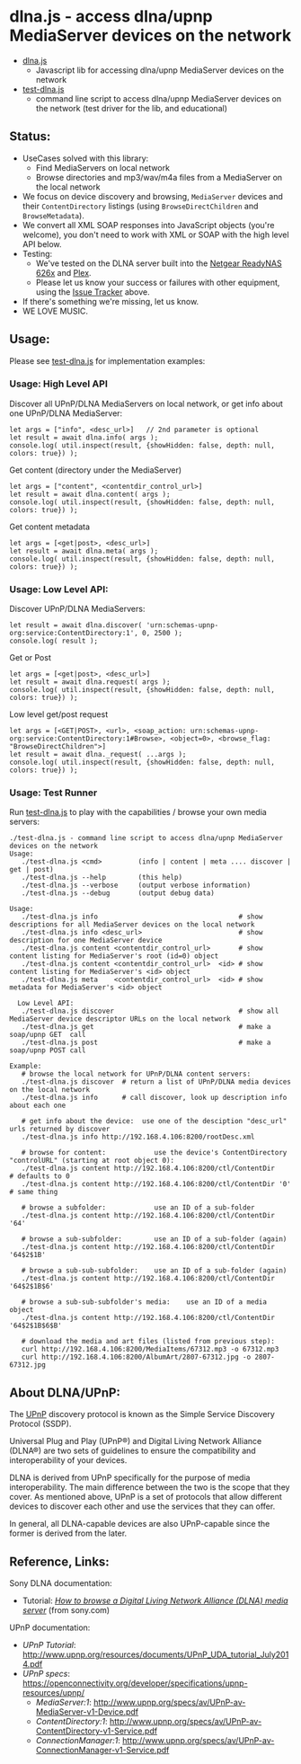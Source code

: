 # dlna.js - access dlna/upnp MediaServer devices on the network

- [dlna.js](dlna.js)
  - Javascript lib for accessing dlna/upnp MediaServer devices on the network
- [test-dlna.js](test-dlna.js)
  - command line script to access dlna/upnp MediaServer devices on the network (test driver for the lib, and educational)

## Status:
- UseCases solved with this library:
  - Find MediaServers on local network
  - Browse directories and mp3/wav/m4a files from a MediaServer on the local network
- We focus on device discovery and browsing, `MediaServer` devices and their `ContentDirectory` listings (using `BrowseDirectChildren` and `BrowseMetadata`).
- We convert all XML SOAP responses into JavaScript objects (you're welcome), you don't need to work with XML or SOAP with the high level API below.
- Testing:
  - We've tested on the DLNA server built into the [Netgear ReadyNAS 626x](https://www.netgear.com/support/product/RN626X.aspx) and [Plex](https://www.plex.tv/).
  - Please let us know your success or failures with other equipment, using the [Issue Tracker](https://github.com/subatomicglue/dlnajs/issues) above.
- If there's something we're missing, let us know.
- WE LOVE MUSIC.

## Usage:
Please see [test-dlna.js](test-dlna.js) for implementation examples:

### Usage: High Level API
Discover all UPnP/DLNA MediaServers on local network, or get info about one UPnP/DLNA MediaServer:
```
let args = ["info", <desc_url>]   // 2nd parameter is optional
let result = await dlna.info( args );
console.log( util.inspect(result, {showHidden: false, depth: null, colors: true}) );
```

Get content (directory under the MediaServer)
```
let args = ["content", <contentdir_control_url>]
let result = await dlna.content( args );
console.log( util.inspect(result, {showHidden: false, depth: null, colors: true}) );
```

Get content metadata
```
let args = [<get|post>, <desc_url>]
let result = await dlna.meta( args );
console.log( util.inspect(result, {showHidden: false, depth: null, colors: true}) );
```

### Usage: Low Level API:
Discover UPnP/DLNA MediaServers:
```
let result = await dlna.discover( 'urn:schemas-upnp-org:service:ContentDirectory:1', 0, 2500 );
console.log( result );
```

Get or Post
```
let args = [<get|post>, <desc_url>]
let result = await dlna.request( args );
console.log( util.inspect(result, {showHidden: false, depth: null, colors: true}) );
```

Low level get/post request
```
let args = [<GET|POST>, <url>, <soap_action: urn:schemas-upnp-org:service:ContentDirectory:1#Browse>, <object=0>, <browse_flag: "BrowseDirectChildren">]
let result = await dlna._request( ...args );
console.log( util.inspect(result, {showHidden: false, depth: null, colors: true}) );
```

### Usage: Test Runner

Run [test-dlna.js](test-dlna.js) to play with the capabilities / browse your own media servers:
```
./test-dlna.js - command line script to access dlna/upnp MediaServer devices on the network
Usage:
   ./test-dlna.js <cmd>         (info | content | meta .... discover | get | post)
   ./test-dlna.js --help        (this help)
   ./test-dlna.js --verbose     (output verbose information)
   ./test-dlna.js --debug       (output debug data)

Usage:
   ./test-dlna.js info                                   # show descriptions for all MediaServer devices on the local network
   ./test-dlna.js info <desc_url>                        # show description for one MediaServer device
   ./test-dlna.js content <contentdir_control_url>       # show content listing for MediaServer's root (id=0) object
   ./test-dlna.js content <contentdir_control_url>  <id> # show content listing for MediaServer's <id> object
   ./test-dlna.js meta    <contentdir_control_url>  <id> # show metadata for MediaServer's <id> object

  Low Level API:
   ./test-dlna.js discover                               # show all MediaServer device descriptor URLs on the local network
   ./test-dlna.js get                                    # make a soap/upnp GET  call
   ./test-dlna.js post                                   # make a soap/upnp POST call

Example:
   # browse the local network for UPnP/DLNA content servers:
   ./test-dlna.js discover  # return a list of UPnP/DLNA media devices on the local network
   ./test-dlna.js info      # call discover, look up description info about each one

   # get info about the device:  use one of the desciption "desc_url" urls returned by discover
   ./test-dlna.js info http://192.168.4.106:8200/rootDesc.xml

   # browse for content:            use the device's ContentDirectory "controlURL" (starting at root object 0):
   ./test-dlna.js content http://192.168.4.106:8200/ctl/ContentDir      # defaults to 0
   ./test-dlna.js content http://192.168.4.106:8200/ctl/ContentDir '0'  # same thing

   # browse a subfolder:            use an ID of a sub-folder
   ./test-dlna.js content http://192.168.4.106:8200/ctl/ContentDir '64'

   # browse a sub-subfolder:        use an ID of a sub-folder (again)
   ./test-dlna.js content http://192.168.4.106:8200/ctl/ContentDir '64$2$1B'

   # browse a sub-sub-subfolder:    use an ID of a sub-folder (again)
   ./test-dlna.js content http://192.168.4.106:8200/ctl/ContentDir '64$2$1B$6'

   # browse a sub-sub-subfolder's media:    use an ID of a media object
   ./test-dlna.js content http://192.168.4.106:8200/ctl/ContentDir '64$2$1B$6$B'

   # download the media and art files (listed from previous step):
   curl http://192.168.4.106:8200/MediaItems/67312.mp3 -o 67312.mp3
   curl http://192.168.4.106:8200/AlbumArt/2807-67312.jpg -o 2807-67312.jpg
```


## About DLNA/UPnP:
The [UPnP](https://en.wikipedia.org/wiki/Universal_Plug_and_Play) discovery protocol is known as the Simple Service Discovery Protocol (SSDP).

Universal Plug and Play (UPnP®) and Digital Living Network Alliance (DLNA®) are two sets of guidelines to ensure the compatibility and interoperability of your devices.

DLNA is derived from UPnP specifically for the purpose of media interoperability. The main difference between the two is the scope that they cover. As mentioned above, UPnP is a set of protocols that allow different devices to discover each other and use the services that they can offer.

In general, all DLNA-capable devices are also UPnP-capable since the former is derived from the later.

## Reference, Links:
Sony DLNA documentation:
- Tutorial:  *[How to browse a Digital Living Network Alliance (DLNA) media server](https://developer.sony.com/develop/audio-control-api/get-started/browse-dlna-file)* (from sony.com)

UPnP documentation:
- *UPnP Tutorial*: http://www.upnp.org/resources/documents/UPnP_UDA_tutorial_July2014.pdf
- *UPnP specs*: https://openconnectivity.org/developer/specifications/upnp-resources/upnp/
  - *MediaServer:1*: http://www.upnp.org/specs/av/UPnP-av-MediaServer-v1-Device.pdf
  - *ContentDirectory:1*: http://www.upnp.org/specs/av/UPnP-av-ContentDirectory-v1-Service.pdf
  - *ConnectionManager:1*: http://www.upnp.org/specs/av/UPnP-av-ConnectionManager-v1-Service.pdf

